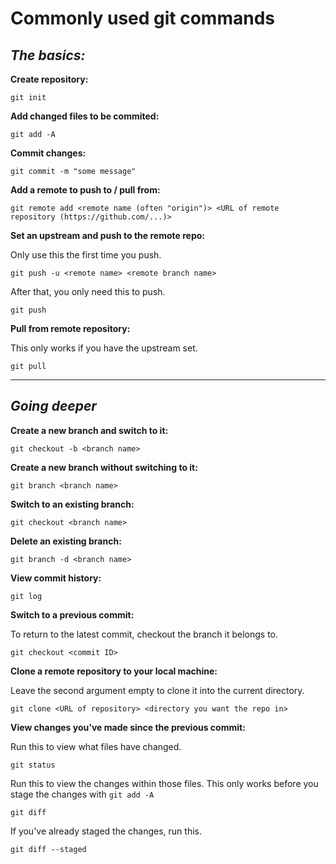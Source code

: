 # Commonly used git commands

## ***The basics:***

**Create repository:**
```
git init
```

**Add changed files to be commited:**
```
git add -A
```

**Commit changes:**
```
git commit -m "some message"
```

**Add a remote to push to / pull from:**
```
git remote add <remote name (often "origin")> <URL of remote repository (https://github.com/...)>
```

**Set an upstream and push to the remote repo:**

Only use this the first time you push.
```
git push -u <remote name> <remote branch name> 
```

After that, you only need this to push.
```
git push
```

**Pull from remote repository:**

This only works if you have the upstream set.
```
git pull
```

---

## ***Going deeper***

**Create a new branch and switch to it:**
```
git checkout -b <branch name>
```

**Create a new branch without switching to it:**
```
git branch <branch name>
```

**Switch to an existing branch:**
```
git checkout <branch name>
```

**Delete an existing branch:**
```
git branch -d <branch name>
```

**View commit history:**
```
git log
```

**Switch to a previous commit:**

To return to the latest commit, checkout the branch it belongs to.
```
git checkout <commit ID>
```

**Clone a remote repository to your local machine:**

Leave the second argument empty to clone it into the current directory.
```
git clone <URL of repository> <directory you want the repo in>
```

**View changes you've made since the previous commit:**

Run this to view what files have changed.
```
git status
```

Run this to view the changes within those files. This only works before you stage the changes with `git add -A`
```
git diff
```

If you've already staged the changes, run this.
```
git diff --staged
```